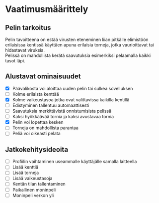 # Vaatimusmäärittely

## Pelin tarkoitus
Pelin tavoitteena on estää virusten eteneminen liian pitkälle elimistöön erilaisissa kentissä
käyttäen apuna erilaisia torneja, jotka vaurioittavat tai hidastavat viruksia.  
Pelissä on mahdollista kerätä saavutuksia esimerkiksi pelaamalla kaikki tasot läpi.

## Alustavat ominaisuudet
- [x] Päävalikosta voi aloittaa uuden pelin tai sulkea sovelluksen
- [ ] Kolme erilaista kenttää
- [x] Kolme vaikeustasoa jotka ovat valittavissa kaikilla kentillä
- [ ] Edistyminen tallentuu automaattisesti
- [ ] Saavutuksia merkittävistä onnistumisista pelissä
- [ ] Kaksi hyökkäävää tornia ja kaksi avustavaa tornia
- [x] Pelin voi lopettaa kesken
- [ ] Torneja on mahdollista parantaa
- [ ] Peliä voi oikeasti pelata

## Jatkokehitysideoita
- [ ] Profiilin vaihtaminen useammalle käyttäjälle samalla laitteella
- [ ] Lisää kenttiä
- [ ] Lisää torneja
- [ ] Lisää vaikeustasoja
- [ ] Kentän tilan tallentaminen
- [ ] Paikallinen moninpeli
- [ ] Moninpeli verkon yli
